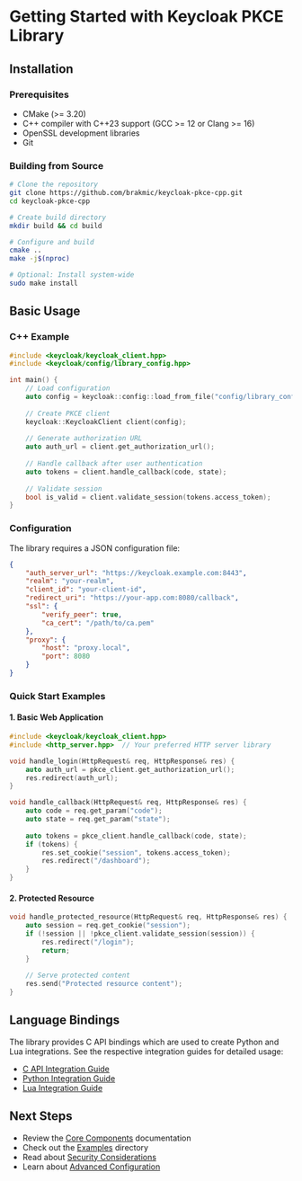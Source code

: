 # Getting Started with Keycloak PKCE Library

## Installation

### Prerequisites
- CMake (>= 3.20)
- C++ compiler with C++23 support (GCC >= 12 or Clang >= 16)
- OpenSSL development libraries
- Git

### Building from Source
```bash
# Clone the repository
git clone https://github.com/brakmic/keycloak-pkce-cpp.git
cd keycloak-pkce-cpp

# Create build directory
mkdir build && cd build

# Configure and build
cmake ..
make -j$(nproc)

# Optional: Install system-wide
sudo make install
```

## Basic Usage

### C++ Example
```cpp
#include <keycloak/keycloak_client.hpp>
#include <keycloak/config/library_config.hpp>

int main() {
    // Load configuration
    auto config = keycloak::config::load_from_file("config/library_config.json");
    
    // Create PKCE client
    keycloak::KeycloakClient client(config);
    
    // Generate authorization URL
    auto auth_url = client.get_authorization_url();
    
    // Handle callback after user authentication
    auto tokens = client.handle_callback(code, state);
    
    // Validate session
    bool is_valid = client.validate_session(tokens.access_token);
}
```

### Configuration

The library requires a JSON configuration file:

```json
{
    "auth_server_url": "https://keycloak.example.com:8443",
    "realm": "your-realm",
    "client_id": "your-client-id",
    "redirect_uri": "https://your-app.com:8080/callback",
    "ssl": {
        "verify_peer": true,
        "ca_cert": "/path/to/ca.pem"
    },
    "proxy": {
        "host": "proxy.local",
        "port": 8080
    }
}
```

### Quick Start Examples

#### 1. Basic Web Application
```cpp
#include <keycloak/keycloak_client.hpp>
#include <http_server.hpp>  // Your preferred HTTP server library

void handle_login(HttpRequest& req, HttpResponse& res) {
    auto auth_url = pkce_client.get_authorization_url();
    res.redirect(auth_url);
}

void handle_callback(HttpRequest& req, HttpResponse& res) {
    auto code = req.get_param("code");
    auto state = req.get_param("state");
    
    auto tokens = pkce_client.handle_callback(code, state);
    if (tokens) {
        res.set_cookie("session", tokens.access_token);
        res.redirect("/dashboard");
    }
}
```

#### 2. Protected Resource
```cpp
void handle_protected_resource(HttpRequest& req, HttpResponse& res) {
    auto session = req.get_cookie("session");
    if (!session || !pkce_client.validate_session(session)) {
        res.redirect("/login");
        return;
    }
    
    // Serve protected content
    res.send("Protected resource content");
}
```

## Language Bindings

The library provides C API bindings which are used to create Python and Lua integrations. See the respective integration guides for detailed usage:

- [C API Integration Guide](./docs/c_integration.md)
- [Python Integration Guide](./docs/python_integration.md)
- [Lua Integration Guide](./docs/lua_integration.md)

## Next Steps

- Review the [Core Components](./core_components.md) documentation
- Check out the [Examples](../examples) directory
- Read about [Security Considerations](./security.md)
- Learn about [Advanced Configuration](./advanced_config.md)
